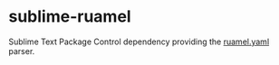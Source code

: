 # sublime-ruamel
Sublime Text Package Control dependency providing the [ruamel.yaml](https://pypi.python.org/pypi/ruamel.yaml) parser.